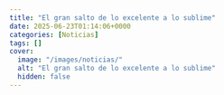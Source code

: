```yaml
---
title: "El gran salto de lo excelente a lo sublime"
date: 2025-06-23T01:14:06+0000
categories: [Noticias]
tags: []
cover:
  image: "/images/noticias/"
  alt: "El gran salto de lo excelente a lo sublime"
  hidden: false
---
```



